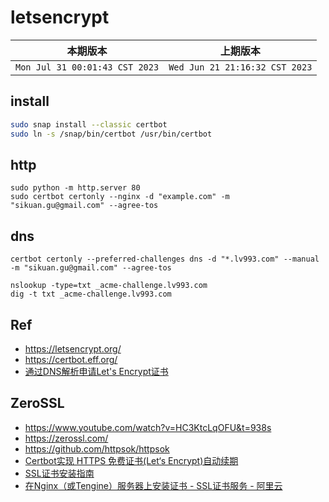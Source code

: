 # letsencrypt

|本期版本|上期版本
|:---:|:---:
`Mon Jul 31 00:01:43 CST 2023` | `Wed Jun 21 21:16:32 CST 2023`


## install

```bash
sudo snap install --classic certbot
sudo ln -s /snap/bin/certbot /usr/bin/certbot
```

## http

```
sudo python -m http.server 80
sudo certbot certonly --nginx -d "example.com" -m "sikuan.gu@gmail.com" --agree-tos
```


## dns

```
certbot certonly --preferred-challenges dns -d "*.lv993.com" --manual -m "sikuan.gu@gmail.com" --agree-tos
```

```
nslookup -type=txt _acme-challenge.lv993.com
dig -t txt _acme-challenge.lv993.com
```


## Ref

* <https://letsencrypt.org/>
* <https://certbot.eff.org/>
* [通过DNS解析申请Let's Encrypt证书](https://ettingshausen.github.io/ssl/2018/07/17/letsencrypt-certificate.html)


## ZeroSSL

* <https://www.youtube.com/watch?v=HC3KtcLqOFU&t=938s>
* <https://zerossl.com/>
* <https://github.com/httpsok/httpsok>
* [Certbot实现 HTTPS 免费证书(Let‘s Encrypt)自动续期](https://blog.csdn.net/as604049322/article/details/134957466)
* [SSL证书安装指南](https://help.aliyun.com/zh/ssl-certificate/user-guide/installation-overview?spm=a2c4g.11186623.0.i4)
* [在Nginx（或Tengine）服务器上安装证书 - SSL证书服务 - 阿里云](https://help.aliyun.com/document_detail/98728.html)